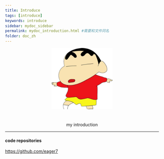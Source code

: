 ```yaml
---
title: Introduce
tags: [introduce]
keywords: introduce
sidebar: mydoc_sidebar
permalink: mydoc_introduction.html #需要和文件同名
folder: doc_zh
---
```


<p align="center">
  <img
    src="https://github.com/plainchant/document/blob/master/ico.png"
    width="200px"
  >
</p>
<h1 align="center"></h1>
<p align="center">
  my introduction
</p>

---

#### code repositories
https://github.com/eager7